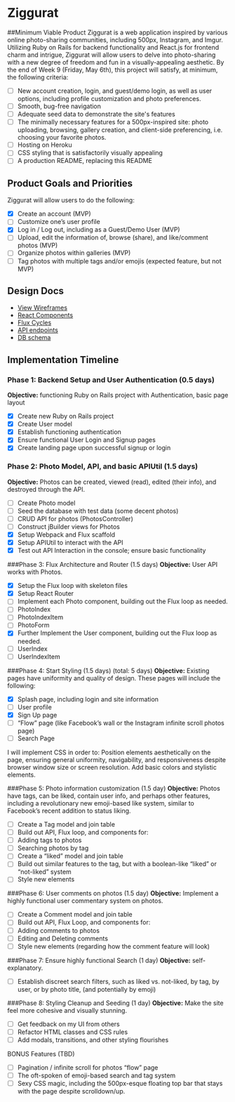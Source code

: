 # Ziggurat

##Minimum Viable Product
Ziggurat is a web application inspired by various online photo-sharing communities, including 500px, Instagram, and Imgur.  Utilizing Ruby on Rails for backend functionality and React.js for frontend charm and intrigue, Ziggurat will allow users to delve into photo-sharing with a new degree of freedom and fun in a visually-appealing aesthetic.  By the end of Week 9 (Friday, May 6th), this project will satisfy, at minimum, the following criteria:

 - [ ] New account creation, login, and guest/demo login, as well as user options, including profile customization and photo preferences.
 - [ ] Smooth, bug-free navigation
 - [ ] Adequate seed data to demonstrate the site's features
 - [ ] The minimally necessary features for a 500px-inspired site: photo uploading, browsing, gallery creation, and client-side preferencing, i.e. choosing your favorite photos.
 - [ ] Hosting on Heroku
 - [ ] CSS styling that is satisfactorily visually appealing
 - [ ] A production README, replacing this README

## Product Goals and Priorities
Ziggurat will allow users to do the following:
  - [x] Create an account (MVP)
  - [ ] Customize one’s user profile
  - [x] Log in / Log out, including as a Guest/Demo User (MVP)
  - [ ] Upload, edit the information of, browse (share), and like/comment photos (MVP)
  - [ ] Organize photos within galleries (MVP)
  - [ ] Tag photos with multiple tags and/or emojis (expected feature, but not MVP)

## Design Docs
* [View Wireframes][views]
* [React Components][components]
* [Flux Cycles][flux-cycles]
* [API endpoints][api-endpoints]
* [DB schema][schema]

[views]: ./docs/views.md
[components]: ./docs/components.md
[flux-cycles]: ./docs/flux-cycles.md
[api-endpoints]: ./docs/api-endpoints.md
[schema]: ./docs/schema.md

## Implementation Timeline

### Phase 1: Backend Setup and User Authentication (0.5 days)
**Objective:** functioning Ruby on Rails project with Authentication, basic page layout
 - [x] Create new Ruby on Rails project
 - [x] Create User model
 - [x] Establish functioning authentication
 - [x] Ensure functional User Login and Signup pages
 - [x] Create landing page upon successful signup or login

### Phase 2: Photo Model, API, and basic APIUtil (1.5 days)
**Objective:** Photos can be created, viewed (read), edited (their info), and destroyed through the API.

 - [ ] Create Photo model
 - [ ] Seed the database with test data (some decent photos)
 - [ ] CRUD API for photos (PhotosController)
 - [ ] Construct jBuilder views for Photos
 - [x] Setup Webpack and Flux scaffold
 - [x] Setup APIUtil to interact with the API
 - [x] Test out API Interaction in the console; ensure basic functionality

###Phase 3: Flux Architecture and Router (1.5 days)
**Objective:** User API works with Photos.

 - [x] Setup the Flux loop with skeleton files
 - [x] Setup React Router
 - [ ] Implement each Photo component, building out the Flux loop as needed.
 - [ ] PhotoIndex
 - [ ] PhotoIndexItem
 - [ ] PhotoForm
 - [x] Further Implement the User component, building out the Flux loop as needed.
 - [ ] UserIndex
 - [ ] UserIndexItem

###Phase 4: Start Styling (1.5 days) (total: 5 days)
**Objective:** Existing pages have uniformity and quality of design. These pages will include the following:

 - [x] Splash page, including login and site information
 - [ ] User profile
 - [x] Sign Up page
 - [ ] “Flow” page (like Facebook’s wall or the Instagram infinite scroll photos page)
 - [ ] Search Page

I will implement CSS in order to:
Position elements aesthetically on the page, ensuring general uniformity, navigability, and responsiveness despite browser window size or screen resolution.
Add basic colors and stylistic elements.

###Phase 5: Photo information customization (1.5 day)
**Objective:** Photos have tags, can be liked, contain user info, and perhaps other features, including a revolutionary new emoji-based like system, similar to Facebook’s recent addition to status liking.

 - [ ] Create a Tag model and join table
 - [ ] Build out API, Flux loop, and components for:
 - [ ] Adding tags to photos
 - [ ] Searching photos by tag
 - [ ] Create a “liked” model and join table
 - [ ] Build out similar features to the tag, but with a boolean-like “liked” or          “not-liked” system
 - [ ] Style new elements

###Phase 6: User comments on photos (1.5 day)
**Objective:** Implement a highly functional user commentary system on photos.

 - [ ] Create a Comment model and join table
 - [ ] Build out API, Flux Loop, and components for:
 - [ ] Adding comments to photos
 - [ ] Editing and Deleting comments
 - [ ] Style new elements (regarding how the comment feature will look)

###Phase 7: Ensure highly functional Search (1 day)
**Objective:** self-explanatory.

 - [ ] Establish discreet search filters, such as liked vs. not-liked, by tag, by user, or by photo title, (and potentially by emoji)

###Phase 8: Styling Cleanup and Seeding (1 day)
**Objective:** Make the site feel more cohesive and visually stunning.

 - [ ] Get feedback on my UI from others
 - [ ] Refactor HTML classes and CSS rules
 - [ ] Add modals, transitions, and other styling flourishes

BONUS Features (TBD)

 - [ ] Pagination / infinite scroll for photos “flow” page
 - [ ] The oft-spoken of emoji-based search and tag system
 - [ ] Sexy CSS magic, including the 500px-esque floating top bar that stays with the page despite scrolldown/up.

[phase-one]: ./docs/phases/phase1.md
[phase-two]: ./docs/phases/phase2.md
[phase-three]: ./docs/phases/phase3.md
[phase-four]: ./docs/phases/phase4.md
[phase-five]: ./docs/phases/phase5.md
[phase-six]: ./docs/phases/phase6.md
[phase-seven]: ./docs/phases/phase7.md
